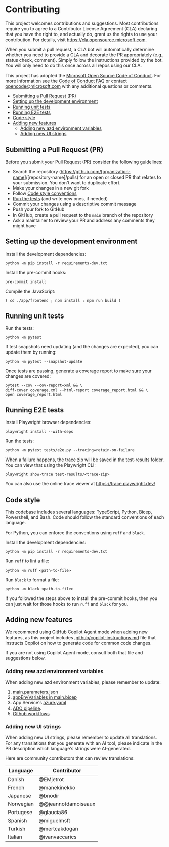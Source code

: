 # Contributing

This project welcomes contributions and suggestions.  Most contributions require you to agree to a
Contributor License Agreement (CLA) declaring that you have the right to, and actually do, grant us
the rights to use your contribution. For details, visit <https://cla.opensource.microsoft.com>.

When you submit a pull request, a CLA bot will automatically determine whether you need to provide
a CLA and decorate the PR appropriately (e.g., status check, comment). Simply follow the instructions
provided by the bot. You will only need to do this once across all repos using our CLA.

This project has adopted the [Microsoft Open Source Code of Conduct](https://opensource.microsoft.com/codeofconduct/).
For more information see the [Code of Conduct FAQ](https://opensource.microsoft.com/codeofconduct/faq/) or
contact [opencode@microsoft.com](mailto:opencode@microsoft.com) with any additional questions or comments.

- [Submitting a Pull Request (PR)](#submitting-a-pull-request-pr)
- [Setting up the development environment](#setting-up-the-development-environment)
- [Running unit tests](#running-unit-tests)
- [Running E2E tests](#running-e2e-tests)
- [Code style](#code-style)
- [Adding new features](#adding-new-features)
  - [Adding new azd environment variables](#adding-new-azd-environment-variables)
  - [Adding new UI strings](#adding-new-ui-strings)

## Submitting a Pull Request (PR)

Before you submit your Pull Request (PR) consider the following guidelines:

- Search the repository (<https://github.com/[organization-name>]/[repository-name]/pulls) for an open or closed PR
  that relates to your submission. You don't want to duplicate effort.
- Make your changes in a new git fork
- Follow [Code style conventions](#code-style)
- [Run the tests](#running-unit-tests) (and write new ones, if needed)
- Commit your changes using a descriptive commit message
- Push your fork to GitHub
- In GitHub, create a pull request to the `main` branch of the repository
- Ask a maintainer to review your PR and address any comments they might have

## Setting up the development environment

Install the development dependencies:

```shell
python -m pip install -r requirements-dev.txt
```

Install the pre-commit hooks:

```shell
pre-commit install
```

Compile the JavaScript:

```shell
( cd ./app/frontend ; npm install ; npm run build )
```

## Running unit tests

Run the tests:

```shell
python -m pytest
```

If test snapshots need updating (and the changes are expected), you can update them by running:

```shell
python -m pytest --snapshot-update
```

Once tests are passing, generate a coverage report to make sure your changes are covered:

```shell
pytest --cov --cov-report=xml && \
diff-cover coverage.xml --html-report coverage_report.html && \
open coverage_report.html
```

## Running E2E tests

Install Playwright browser dependencies:

```shell
playwright install --with-deps
```

Run the tests:

```shell
python -m pytest tests/e2e.py --tracing=retain-on-failure
```

When a failure happens, the trace zip will be saved in the test-results folder.
You can view that using the Playwright CLI:

```shell
playwright show-trace test-results/<trace-zip>
```

You can also use the online trace viewer at <https://trace.playwright.dev/>

## Code style

This codebase includes several languages: TypeScript, Python, Bicep, Powershell, and Bash.
Code should follow the standard conventions of each language.

For Python, you can enforce the conventions using `ruff` and `black`.

Install the development dependencies:

```shell
python -m pip install -r requirements-dev.txt
```

Run `ruff` to lint a file:

```shell
python -m ruff <path-to-file>
```

Run `black` to format a file:

```shell
python -m black <path-to-file>
```

If you followed the steps above to install the pre-commit hooks, then you can just wait for those hooks to run `ruff` and `black` for you.

## Adding new features

We recommend using GitHub Copilot Agent mode when adding new features,
as this project includes [.github/copilot-instructions.md](.github/copilot-instructions.md) file
that instructs Copilot on how to generate code for common code changes.

If you are not using Copilot Agent mode, consult both that file and suggestions below.

### Adding new azd environment variables

When adding new azd environment variables, please remember to update:

1. [main.parameters.json](./infra/main.parameters.json)
1. [appEnvVariables in main.bicep](./infra/main.bicep)
1. App Service's [azure.yaml](./azure.yaml)
1. [ADO pipeline](.azdo/pipelines/azure-dev.yml).
1. [Github workflows](.github/workflows/azure-dev.yml)

### Adding new UI strings

When adding new UI strings, please remember to update all translations.
For any translations that you generate with an AI tool,
please indicate in the PR description which language's strings were AI-generated.

Here are community contributors that can review translations:

| Language | Contributor         |
|----------|---------------------|
| Danish   | @EMjetrot           |
| French   | @manekinekko        |
| Japanese | @bnodir             |
| Norwegian| @@jeannotdamoiseaux |
| Portugese| @glaucia86          |
| Spanish  | @miguelmsft         |
| Turkish  | @mertcakdogan       |
| Italian  | @ivanvaccarics      |
